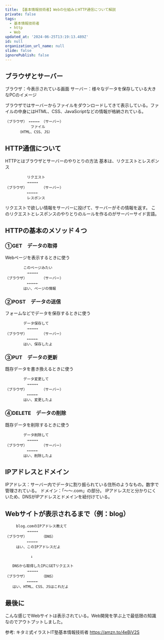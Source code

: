 ```yaml
---
title: 【基本情報技術者】Webの仕組みとHTTP通信について解説
private: false
tags:
  - 基本情報技術者
  - http
  - Web
updated_at: '2024-06-25T13:19:13.489Z'
id: null
organization_url_name: null
slide: false
ignorePublish: false
---
```


## ブラウザとサーバー

ブラウザ：今表示されている画面
サーバー：様々なデータを保存している大きなPCのイメージ

ブラウザではサーバーからファイルをダウンロードしてきて表示している。ファイルの中身にはHTML、CSS、JavaScriptなどの情報が格納されている。

```
（ブラウザ）　←←←←←　（サーバー）
　　　　　　　ファイル
　　　　（HTML、CSS、JS）
```

## HTTP通信について

HTTPとはブラウザとサーバーのやりとりの方法
基本は、リクエストとレスポンス

```
　　　　　　リクエスト
　　　　　　→→→→→
（ブラウザ）　　　　　（サーバー）
　　　　　　←←←←←
　　　　　　レスポンス
```

リクエストで欲しい情報をサーバーに投げて、サーバーがその情報を返す。
このリクエストとレスポンスのやりとりのルールを作るのがサーバーサイド言語。

## HTTPの基本のメソッド４つ

### ①GET　データの取得

Webページを表示するときに使う

```
　　　　　このページみたい
　　　　　　→→→→→
（ブラウザ）　　　　　（サーバー）
　　　　　　←←←←←
　　　　　はい、ページの情報
```

### ②POST　データの送信

フォームなどでデータを保存するときに使う

```
　　　　　データ保存して
　　　　　　→→→→→
（ブラウザ）　　　　　（サーバー）
　　　　　　←←←←←
　　　　　はい、保存したよ
```

### ③PUT　データの更新

既存データを書き換えるときに使う

```
　　　　　データ変更して
　　　　　　→→→→→
（ブラウザ）　　　　　（サーバー）
　　　　　　←←←←←
　　　　　はい、変更したよ
```

### ④DELETE　データの削除

既存データを削除するときに使う

```
　　　　　データ削除して
　　　　　　→→→→→
（ブラウザ）　　　　　（サーバー）
　　　　　　←←←←←
　　　　　はい、削除したよ
```

## IPアドレスとドメイン

IPアドレス：サーバー内でデータに割り振られている住所のようなもの。数字で管理されている。
ドメイン：「〜〜.com」の部分。
IPアドレスだと分かりにくいため、DNSがIPアドレスとドメインを紐付けている。

## Webサイトが表示されるまで（例：blog）

```
　　　blog.comのIPアドレス教えて
　　　　　　→→→→→
（ブラウザ）　　　　　（DNS）
　　　　　　←←←←←
　　　はい、このIPアドレスだよ

　　　　　　　↓

　　DNSから取得したIPにGETリクエスト
　　　　　　→→→→→
（ブラウザ）　　　　　（DNS）
　　　　　　←←←←←
　　はい、HTML、CSS、JSはこれだよ
```

## 最後に

こんな感じでWebサイトは表示されている。Web開発を学ぶ上で最低限の知識なのでアウトプットしました。

参考: キタミ式イラストIT塾基本情報技術者
https://amzn.to/4eBjV2S